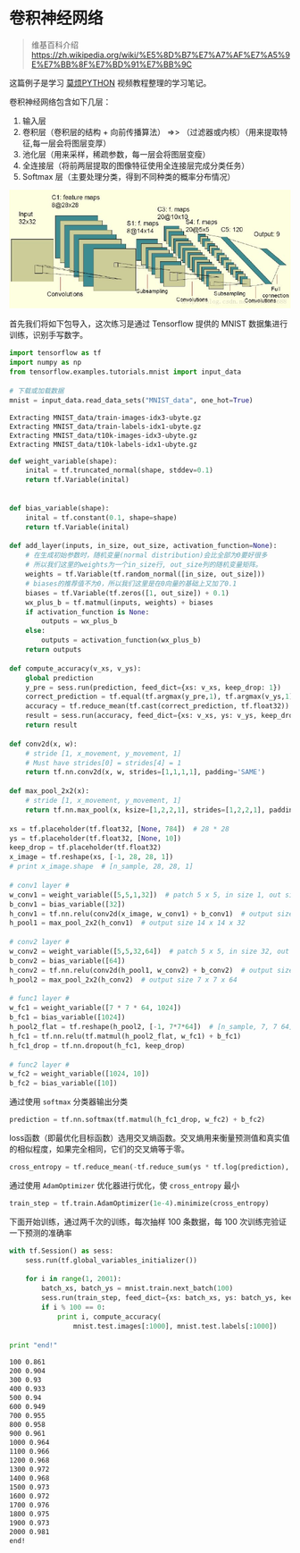
# 卷积神经网络

> 维基百科介绍 https://zh.wikipedia.org/wiki/%E5%8D%B7%E7%A7%AF%E7%A5%9E%E7%BB%8F%E7%BD%91%E7%BB%9C

这篇例子是学习 [莫烦PYTHON](https://morvanzhou.github.io/tutorials/machine-learning/tensorflow/) 视频教程整理的学习笔记。

卷积神经网络包含如下几层：

1. 输入层
2. 卷积层（卷积层的结构 + 向前传播算法） =>> （过滤器或内核）（用来提取特征,每一层会将图层变厚）
3. 池化层（用来采样，稀疏参数，每一层会将图层变瘦）
4. 全连接层（将前两层提取的图像特征使用全连接层完成分类任务）
5. Softmax 层（主要处理分类，得到不同种类的概率分布情况）

![cnn](img/cnn.jpeg)

首先我们将如下包导入，这次练习是通过 Tensorflow 提供的 MNIST 数据集进行训练，识别手写数字。


```python
import tensorflow as tf
import numpy as np
from tensorflow.examples.tutorials.mnist import input_data

# 下载或加载数据
mnist = input_data.read_data_sets("MNIST_data", one_hot=True)
```

    Extracting MNIST_data/train-images-idx3-ubyte.gz
    Extracting MNIST_data/train-labels-idx1-ubyte.gz
    Extracting MNIST_data/t10k-images-idx3-ubyte.gz
    Extracting MNIST_data/t10k-labels-idx1-ubyte.gz



```python
def weight_variable(shape):
    inital = tf.truncated_normal(shape, stddev=0.1)
    return tf.Variable(inital)


def bias_variable(shape):
    inital = tf.constant(0.1, shape=shape)
    return tf.Variable(inital)

def add_layer(inputs, in_size, out_size, activation_function=None):
    # 在生成初始参数时，随机变量(normal distribution)会比全部为0要好很多
    # 所以我们这里的weights为一个in_size行, out_size列的随机变量矩阵。
    weights = tf.Variable(tf.random_normal([in_size, out_size]))
    # biases的推荐值不为0，所以我们这里是在0向量的基础上又加了0.1
    biases = tf.Variable(tf.zeros([1, out_size]) + 0.1)
    wx_plus_b = tf.matmul(inputs, weights) + biases
    if activation_function is None:
        outputs = wx_plus_b
    else:
        outputs = activation_function(wx_plus_b)
    return outputs

def compute_accuracy(v_xs, v_ys):
    global prediction
    y_pre = sess.run(prediction, feed_dict={xs: v_xs, keep_drop: 1})
    correct_prediction = tf.equal(tf.argmax(y_pre,1), tf.argmax(v_ys,1))
    accuracy = tf.reduce_mean(tf.cast(correct_prediction, tf.float32))
    result = sess.run(accuracy, feed_dict={xs: v_xs, ys: v_ys, keep_drop: 1})
    return result

def conv2d(x, w):
    # stride [1, x_movement, y_movement, 1]
    # Must have strides[0] = strides[4] = 1
    return tf.nn.conv2d(x, w, strides=[1,1,1,1], padding='SAME')

def max_pool_2x2(x):
    # stride [1, x_movement, y_movement, 1]
    return tf.nn.max_pool(x, ksize=[1,2,2,1], strides=[1,2,2,1], padding='SAME')

xs = tf.placeholder(tf.float32, [None, 784])  # 28 * 28
ys = tf.placeholder(tf.float32, [None, 10])
keep_drop = tf.placeholder(tf.float32)
x_image = tf.reshape(xs, [-1, 28, 28, 1])
# print x_image.shape  # [n_sample, 28, 28, 1]

# conv1 layer #
w_conv1 = weight_variable([5,5,1,32])  # patch 5 x 5, in size 1, out size 32
b_conv1 = bias_variable([32])
h_conv1 = tf.nn.relu(conv2d(x_image, w_conv1) + b_conv1)  # output size 28 x 28 x 32
h_pool1 = max_pool_2x2(h_conv1)  # output size 14 x 14 x 32

# conv2 layer #
w_conv2 = weight_variable([5,5,32,64])  # patch 5 x 5, in size 32, out size 64
b_conv2 = bias_variable([64])
h_conv2 = tf.nn.relu(conv2d(h_pool1, w_conv2) + b_conv2)  # output size 14 x 14 x 64
h_pool2 = max_pool_2x2(h_conv2)  # output size 7 x 7 x 64

# func1 layer #
w_fc1 = weight_variable([7 * 7 * 64, 1024])
b_fc1 = bias_variable([1024])
h_pool2_flat = tf.reshape(h_pool2, [-1, 7*7*64])  # [n_sample, 7, 7 64]  -> [n_sample, 7*7*64]
h_fc1 = tf.nn.relu(tf.matmul(h_pool2_flat, w_fc1) + b_fc1)
h_fc1_drop = tf.nn.dropout(h_fc1, keep_drop)

# func2 layer #
w_fc2 = weight_variable([1024, 10])
b_fc2 = bias_variable([10])
```

通过使用 `softmax` 分类器输出分类


```python
prediction = tf.nn.softmax(tf.matmul(h_fc1_drop, w_fc2) + b_fc2)
```

loss函数（即最优化目标函数）选用交叉熵函数。交叉熵用来衡量预测值和真实值的相似程度，如果完全相同，它们的交叉熵等于零。


```python
cross_entropy = tf.reduce_mean(-tf.reduce_sum(ys * tf.log(prediction), reduction_indices=[1]))
```

通过使用 `AdamOptimizer` 优化器进行优化，使 `cross_entropy` 最小


```python
train_step = tf.train.AdamOptimizer(1e-4).minimize(cross_entropy)
```

下面开始训练，通过两千次的训练，每次抽样 100 条数据，每 100 次训练完验证一下预测的准确率


```python
with tf.Session() as sess:
    sess.run(tf.global_variables_initializer())

    for i in range(1, 2001):
        batch_xs, batch_ys = mnist.train.next_batch(100)
        sess.run(train_step, feed_dict={xs: batch_xs, ys: batch_ys, keep_drop: 0.5})
        if i % 100 == 0:
            print i, compute_accuracy(
                mnist.test.images[:1000], mnist.test.labels[:1000])

print "end!"
```

    100 0.861
    200 0.904
    300 0.93
    400 0.933
    500 0.94
    600 0.949
    700 0.955
    800 0.958
    900 0.961
    1000 0.964
    1100 0.966
    1200 0.968
    1300 0.972
    1400 0.968
    1500 0.973
    1600 0.972
    1700 0.976
    1800 0.975
    1900 0.973
    2000 0.981
    end!



```python

```
